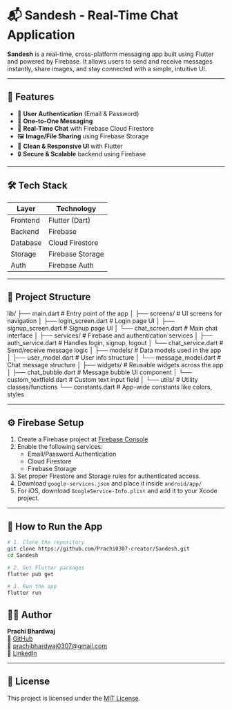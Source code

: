 # 📬 Sandesh - Real-Time Chat Application

**Sandesh** is a real-time, cross-platform messaging app built using Flutter and powered by Firebase. It allows users to send and receive messages instantly, share images, and stay connected with a simple, intuitive UI.

---

## 🚀 Features

- 🔐 **User Authentication** (Email & Password)
- 💬 **One-to-One Messaging**
- 🔁 **Real-Time Chat** with Firebase Cloud Firestore
- 🖼️ **Image/File Sharing** using Firebase Storage
- 🧠 **Clean & Responsive UI** with Flutter
- 🔒 **Secure & Scalable** backend using Firebase

---

## 🛠️ Tech Stack

| Layer       | Technology        |
|-------------|-------------------|
| Frontend    | Flutter (Dart)    |
| Backend     | Firebase          |
| Database    | Cloud Firestore   |
| Storage     | Firebase Storage  |
| Auth        | Firebase Auth     |

---

## 📂 Project Structure
lib/
├── main.dart                # Entry point of the app
│
├── screens/                # UI screens for navigation
│   ├── login_screen.dart         # Login page UI
│   ├── signup_screen.dart        # Signup page UI
│   └── chat_screen.dart          # Main chat interface
│
├── services/               # Firebase and authentication services
│   ├── auth_service.dart         # Handles login, signup, logout
│   └── chat_service.dart         # Send/receive message logic
│
├── models/                 # Data models used in the app
│   ├── user_model.dart           # User info structure
│   └── message_model.dart        # Chat message structure
│
├── widgets/                # Reusable widgets across the app
│   ├── chat_bubble.dart          # Message bubble UI component
│   └── custom_textfield.dart     # Custom text input field
│
└── utils/                  # Utility classes/functions
    └── constants.dart            # App-wide constants like colors, styles



---

## ⚙️ Firebase Setup

1. Create a Firebase project at [Firebase Console](https://console.firebase.google.com/)
2. Enable the following services:
   - Email/Password Authentication
   - Cloud Firestore
   - Firebase Storage
3. Set proper Firestore and Storage rules for authenticated access.
4. Download `google-services.json` and place it inside `android/app/`
5. For iOS, download `GoogleService-Info.plist` and add it to your Xcode project.

---

## 🧪 How to Run the App

```bash
# 1. Clone the repository
git clone https://github.com/Prachi0307-creator/Sandesh.git
cd Sandesh

# 2. Get Flutter packages
flutter pub get

# 3. Run the app
flutter run

```

## 🙋‍♀️ Author

**Prachi Bhardwaj**  
🔗 [GitHub](https://github.com/Prachi0307-creator)  
📧 prachibhardwaj0307@gmail.com  
🔗 [LinkedIn](https://www.linkedin.com/in/prachi-bhardwaj-896689248)

---

## 📄 License

This project is licensed under the [MIT License](LICENSE).
